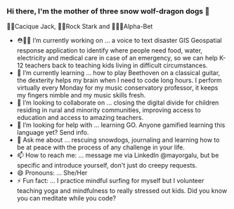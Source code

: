### Hi there, I'm the mother of three snow wolf-dragon dogs 👋
🐺👑Cacique Jack, 🐺🎸Rock Stark and 🐺🤘🏼Alpha-Bet

- ⛑👩‍🏫 I’m currently working on ... a voice to text disaster GIS Geospatial response application to identify where people need food, water, electricity and medical care in case of an emergency, so we can help K-12 teachers back to teaching kids living in difficult circumstances.
- 🌱 I’m currently learning ... how to play Beethoven on a classical guitar, the dexterity helps my brain when I need to code long hours. I perform virtually every Monday for my music conservatory professor, it keeps my fingers nimble and my music skills fresh.  
- 👯 I’m looking to collaborate on ... closing the digital divide for children residing in rural and minority communities, improving access to education and access to amazing teachers. 
- 🤔 I’m looking for help with ... learning GO. Anyone gamified learning this language yet? Send info.
- 💬 Ask me about ... rescuing snowdogs, journaling and learning how to be at peace with the process of any challenge in your life. 
- 📫 How to reach me: ... message me via LinkedIn @mayorgalu, but be specific and introduce yourself, don't just do creepy requests.
- 😄 Pronouns: ... She/Her
- ⚡ Fun fact: ... I practice mindful surfing for myself but I volunteer teaching yoga and mindfulness to really stressed out kids. Did you know you can meditate while you code? 

